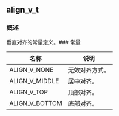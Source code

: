 ## align\_v\_t
### 概述
垂直对齐的常量定义。### 常量
<p id="align_v_t_consts">

| 名称 | 说明 | 
| -------- | ------- | 
| ALIGN\_V\_NONE | 无效对齐方式。 |
| ALIGN\_V\_MIDDLE | 居中对齐。 |
| ALIGN\_V\_TOP | 顶部对齐。 |
| ALIGN\_V\_BOTTOM | 底部对齐。 |
